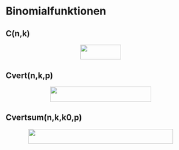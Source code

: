 # Binomialfunktionen
## C(n,k)
<p align="center"><img src="/tex/1fe464f63a7c4f2399c2ed29f422c830.svg?invert_in_darkmode&sanitize=true" align=middle width=107.94372435pt height=39.452455349999994pt/></p>

## Cvert(n,k,p)
<p align="center"><img src="/tex/badce45c097f6331558ef35c3eca1caa.svg?invert_in_darkmode&sanitize=true" align=middle width=268.6761561pt height=39.452455349999994pt/></p>

## Cvertsum(n,k,k0,p)
<p align="center"><img src="/tex/e45f2ed538f17891d047cfa5b102b5f3.svg?invert_in_darkmode&sanitize=true" align=middle width=383.30734364999995pt height=39.452455349999994pt/></p>

